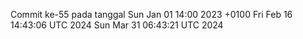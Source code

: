 Commit ke-55 pada tanggal Sun Jan 01 14:00 2023 +0100
Fri Feb 16 14:43:06 UTC 2024
Sun Mar 31 06:43:21 UTC 2024
